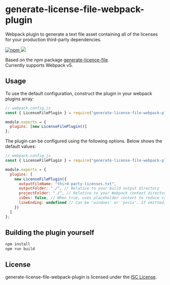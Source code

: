 # generate-license-file-webpack-plugin

Webpack plugin to generate a text file asset containing all of the licenses for your production third-party dependencies.

<a href="https://www.npmjs.com/package/generate-license-file-webpack-plugin">
  <img alt="npm" src="https://img.shields.io/npm/v/generate-license-file-webpack-plugin?logo=npm">
</a>

<a href="https://codecov.io/github/TobyAndToby/generate-license-file-webpack-plugin">
  <img src="https://codecov.io/github/TobyAndToby/generate-license-file-webpack-plugin/branch/main/graph/badge.svg"/>
</a>

Based on the npm package [generate-licence-file](https://www.npmjs.com/package/generate-license-file).  
Currently supports Webpack v5.

## Usage

To use the default configuration, construct the plugin in your webpack plugins array:

```js
// webpack.config.js
const { LicenseFilePlugin } = require("generate-license-file-webpack-plugin");

module.exports = {
  plugins: [new LicenseFilePlugin()]
};
```

The plugin can be configured using the following options. Below shows the default values:

```js
// webpack.config.js
const { LicenseFilePlugin } = require("generate-license-file-webpack-plugin");

module.exports = {
  plugins: [
    new LicenseFilePlugin({
      outputFileName: "third-party-licenses.txt",
      outputFolder: "./", // Relative to your build output directory
      projectFolder: "./", // Relative to your Webpack context directory
      isDev: false, // When true, uses placeholder content to reduce compilation time
      lineEnding: undefined // Can be 'windows' or 'posix'. If omitted, the system default will be used
    })
  ]
};
```

## Building the plugin yourself

```bash
npm install
npm run build
```

## License

generate-license-file-webpack-plugin is licensed under the [ISC License](./LICENSE.md).
